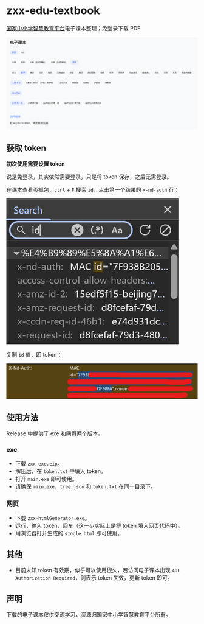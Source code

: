 # zxx-edu-textbook

[国家中小学智慧教育平台](https://basic.smartedu.cn/)电子课本整理；免登录下载 PDF

![](https://github.com/788009/zxx-edu-textbook/blob/main/images/%E5%B1%8F%E5%B9%95%E6%88%AA%E5%9B%BE%202025-03-28%20220136.png?raw=true)

## 获取 token

**初次使用需要设置 token**

说是免登录，其实依然需要登录，只是将 token 保存，之后无需登录。

在课本查看页抓包，`ctrl` + `F` 搜索 `id`，点击第一个结果的 `x-nd-auth` 行：

![](https://github.com/788009/zxx-edu-textbook/blob/main/images/%E5%B1%8F%E5%B9%95%E6%88%AA%E5%9B%BE%202025-03-28%20212723.png?raw=true)

复制 `id` 值，即 token：

![](https://github.com/788009/zxx-edu-textbook/blob/main/images/%E5%B1%8F%E5%B9%95%E6%88%AA%E5%9B%BE%202025-03-28%20213058.png?raw=true)

## 使用方法

Release 中提供了 exe 和网页两个版本。

### exe

- 下载 `zxx-exe.zip`。
- 解压后，在 `token.txt` 中填入 token。
- 打开 `main.exe` 即可使用。
- 请确保 `main.exe`、`tree.json` 和 `token.txt` 在同一目录下。

### 网页

- 下载 `zxx-htmlGenerator.exe`。
- 运行，输入 token，回车（这一步实际上是将 token 填入网页代码中）。
- 用浏览器打开生成的 `single.html` 即可使用。

## 其他

- 目前未知 token 有效期，似乎可以使用很久，若访问电子课本出现 `401 Authorization Required`，则表示 token 失效，更新 token 即可。

## 声明

下载的电子课本仅供交流学习，资源归国家中小学智慧教育平台所有。